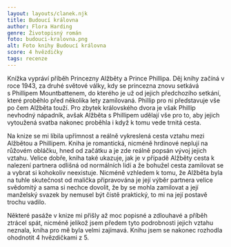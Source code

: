 ```yaml
---
layout: layouts/clanek.njk
title: Budoucí královna
author: Flora Harding
genre: Životopisný román
foto: budouci-kralovna.png
alt: Foto knihy Budoucí královna
score: 4 hvězdičky
tags: recenze
---
```


Knížka vypráví příběh Princezny Alžběty a Prince Phillipa. Děj knihy začíná v roce 1943, za druhé světové války, kdy se princezna znovu setkává s&nbsp;Phillipem Mountbattenem, do kterého je už od jejich předchozího setkání, které proběhlo před několika lety zamilovaná. Phillip pro ni představuje vše po čem Alžběta touží. Pro zbytek královského dvora je však Phillip nevhodný nápadník, avšak Alžběta s Phillipem udělají vše pro to, aby jejich vytoužená svatba nakonec proběhla i když k tomu vede trnitá cesta. 

Na knize se mi líbila upřímnost a reálně vykreslená cesta vztahu mezi Alžbětou a Phillipem. Kniha je romantická, nicméně hrdinové neplují na růžovém obláčku, hned od začátku a je zde reálně popsán vývoj jejich vztahu. Velice dobře, kniha také ukazuje, jak je v případě Alžběty cesta k nalezení partnera odlišná od normálních lidí a že bohužel cesta zamilovat se a vybrat si kohokoliv neexistuje. Nicméně vzhledem k tomu, že Alžběta byla na tuhle skutečnost od malička připravována je její výběr partnera velice svědomitý a sama si nechce dovolit, že by se mohla zamilovat a její manželský svazek by nemusel být čistě praktický, to mi na její postavě trochu vadilo. 

Některé pasáže v knize mi přišly až moc popisné a zdlouhavé a příběh ztrácel spát, nicméně jelikož jsem předem tyto podrobnosti jejich vztahu neznala, kniha pro mě byla velmi zajímavá. 
Knihu jsem se nakonec rozhodla ohodnotit 4 hvězdičkami z 5.


